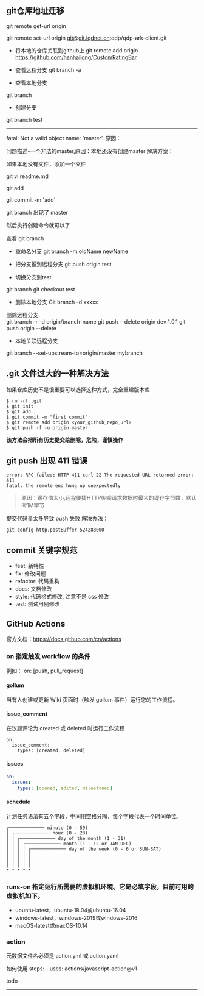 
## git仓库地址迁移

git remote get-url origin

git remote set-url origin git@git.iqdnet.cn:qdp/qdp-ark-client.git



- 将本地的仓库关联到github上
git remote add origin https://github.com/hanhailong/CustomRatingBar

- 查看远程分支
git branch -a  

- 查看本地分支

git branch  	

- 创建分支

git branch test  

------------
fatal: Not a valid object name: 'master'.
原因：

 问题描述-一个非法的master,原因：本地还没有创建master
解决方案：

  如果本地没有文件，添加一个文件

git vi readme.md

git add .

git commit -m 'add'

git branch 出现了 master

然后执行创建命令就可以了




查看  git branch

- 重命名分支
git branch -m oldName newName

- 把分支推到远程分支 
git push origin test 

- 切换分支到test

git branch
git checkout test

- 删除本地分支   Git branch -d xxxxx

删除远程分支  
git branch -r -d origin/branch-name 
git push --delete origin dev_1.0.1
git push origin --delete <branchName>

- 本地关联远程分支

 git branch --set-upstream-to=origin/master mybranch



##  .git 文件过大的一种解决方法

如果仓库历史不是很重要可以选择这种方式，完全重建版本库

```
$ rm -rf .git
$ git init
$ git add .
$ git commit -m "first commit"
$ git remote add origin <your_github_repo_url>
$ git push -f -u origin master
```

**该方法会把所有历史提交给删除，危险，谨慎操作**


## git push 出现 411 错误

```
error: RPC failed; HTTP 411 curl 22 The requested URL returned error: 411
fatal: the remote end hung up unexpectedly
```

> 原因：缓存值太小,远程便捷HTTP传输请求数据时最大的缓存字节数，默认时1M字节

提交代码量太多导致 push 失败   解决办法：

```
git config http.postBuffer 524288000
```


## commit 关键字规范

+ feat: 新特性
+ fix: 修改问题
+ refactor: 代码重构
+ docs: 文档修改
+ style: 代码格式修改, 注意不是 css 修改
+ test: 测试用例修改


## GitHub Actions 

官方文档：https://docs.github.com/cn/actions




### on 指定触发 workflow 的条件

例如：
on: [push, pull_request]

#### gollum

当有人创建或更新 Wiki 页面时（触发 gollum 事件）运行您的工作流程。

#### issue_comment

在议题评论为 created 或 deleted 时运行工作流程

```YML
on:
  issue_comment:
    types: [created, deleted]
```

#### issues

```yml
on:
  issues:
    types: [opened, edited, milestoned]
```


#### schedule

计划任务语法有五个字段，中间用空格分隔，每个字段代表一个时间单位。

```
┌───────────── minute (0 - 59)
│ ┌───────────── hour (0 - 23)
│ │ ┌───────────── day of the month (1 - 31)
│ │ │ ┌───────────── month (1 - 12 or JAN-DEC)
│ │ │ │ ┌───────────── day of the week (0 - 6 or SUN-SAT)
│ │ │ │ │                                   
│ │ │ │ │
│ │ │ │ │
* * * * *
```
 

### runs-on  指定运行所需要的虚拟机环境。它是必填字段。目前可用的虚拟机如下。

+ ubuntu-latest，ubuntu-18.04或ubuntu-16.04
+ windows-latest，windows-2019或windows-2016
+ macOS-latest或macOS-10.14


### action

元数据文件名必须是 action.yml 或 action.yaml


如何使用
steps:
    - uses: actions/javascript-action@v1



todo




---